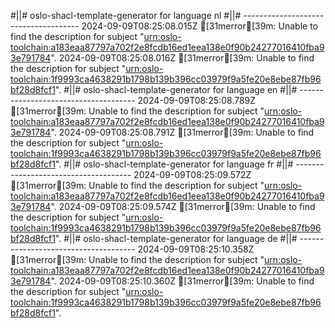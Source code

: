 #||# oslo-shacl-template-generator for language nl
#||# -------------------------------------
2024-09-09T08:25:08.015Z [31merror[39m: Unable to find the description for subject "[urn:oslo-toolchain:a183eaa87797a702f2e8fcdb16ed1eea138e0f90b24277016410fba93e791784](/tmp/workspace/report4/doc/applicatieprofiel/cultureel-erfgoed-event/erkendestandaard/2021-04-22/all-cultureel-erfgoed-event-ap.jsonld#L4521)".
2024-09-09T08:25:08.016Z [31merror[39m: Unable to find the description for subject "[urn:oslo-toolchain:1f9993ca4638291b1798b139b396cc03979f9a5fe20e8ebe87fb96bf28d8fcf1](/tmp/workspace/report4/doc/applicatieprofiel/cultureel-erfgoed-event/erkendestandaard/2021-04-22/all-cultureel-erfgoed-event-ap.jsonld#L4540)".
#||# oslo-shacl-template-generator for language en
#||# -------------------------------------
2024-09-09T08:25:08.789Z [31merror[39m: Unable to find the description for subject "[urn:oslo-toolchain:a183eaa87797a702f2e8fcdb16ed1eea138e0f90b24277016410fba93e791784](/tmp/workspace/report4/doc/applicatieprofiel/cultureel-erfgoed-event/erkendestandaard/2021-04-22/all-cultureel-erfgoed-event-ap.jsonld#L4521)".
2024-09-09T08:25:08.791Z [31merror[39m: Unable to find the description for subject "[urn:oslo-toolchain:1f9993ca4638291b1798b139b396cc03979f9a5fe20e8ebe87fb96bf28d8fcf1](/tmp/workspace/report4/doc/applicatieprofiel/cultureel-erfgoed-event/erkendestandaard/2021-04-22/all-cultureel-erfgoed-event-ap.jsonld#L4540)".
#||# oslo-shacl-template-generator for language fr
#||# -------------------------------------
2024-09-09T08:25:09.572Z [31merror[39m: Unable to find the description for subject "[urn:oslo-toolchain:a183eaa87797a702f2e8fcdb16ed1eea138e0f90b24277016410fba93e791784](/tmp/workspace/report4/doc/applicatieprofiel/cultureel-erfgoed-event/erkendestandaard/2021-04-22/all-cultureel-erfgoed-event-ap.jsonld#L4521)".
2024-09-09T08:25:09.574Z [31merror[39m: Unable to find the description for subject "[urn:oslo-toolchain:1f9993ca4638291b1798b139b396cc03979f9a5fe20e8ebe87fb96bf28d8fcf1](/tmp/workspace/report4/doc/applicatieprofiel/cultureel-erfgoed-event/erkendestandaard/2021-04-22/all-cultureel-erfgoed-event-ap.jsonld#L4540)".
#||# oslo-shacl-template-generator for language de
#||# -------------------------------------
2024-09-09T08:25:10.358Z [31merror[39m: Unable to find the description for subject "[urn:oslo-toolchain:a183eaa87797a702f2e8fcdb16ed1eea138e0f90b24277016410fba93e791784](/tmp/workspace/report4/doc/applicatieprofiel/cultureel-erfgoed-event/erkendestandaard/2021-04-22/all-cultureel-erfgoed-event-ap.jsonld#L4521)".
2024-09-09T08:25:10.360Z [31merror[39m: Unable to find the description for subject "[urn:oslo-toolchain:1f9993ca4638291b1798b139b396cc03979f9a5fe20e8ebe87fb96bf28d8fcf1](/tmp/workspace/report4/doc/applicatieprofiel/cultureel-erfgoed-event/erkendestandaard/2021-04-22/all-cultureel-erfgoed-event-ap.jsonld#L4540)".
